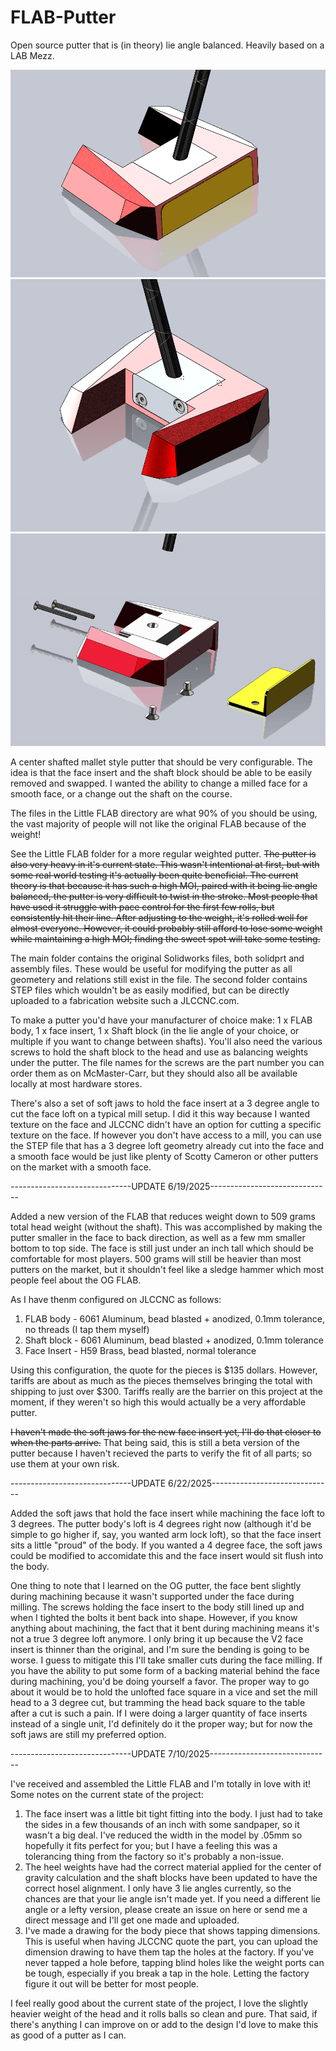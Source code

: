 # FLAB-Putter
Open source putter that is (in theory) lie angle balanced. Heavily based on a LAB Mezz.

![ISO Front](https://github.com/ManBearPigWolf/FLAB-Putter/blob/main/Little%20FLAB%20Putter/ISO%20Front.png)
![ISO Rear](https://github.com/ManBearPigWolf/FLAB-Putter/blob/main/Little%20FLAB%20Putter/ISO%20Rear.png)
![Assembly](https://github.com/ManBearPigWolf/FLAB-Putter/blob/main/Little%20FLAB%20Putter/Assembly%20Process.gif)


A center shafted mallet style putter that should be very configurable. The idea is that the face insert and the shaft block should be able to be easily removed and swapped. I wanted the ability to change a milled face for a smooth face, or a change out the shaft on the course.

The files in the Little FLAB directory are what 90% of you should be using, the vast majority of people will not like the original FLAB because of the weight!

See the Little FLAB folder for a more regular weighted putter. ~~The putter is also very heavy in it's current state. This wasn't intentional at first, but with some real world testing it's actually been quite beneficial. The current theory is that because it has such a high MOI, paired with it being lie angle balanced, the putter is very difficult to twist in the stroke. Most people that have used it struggle with pace control for the first few rolls, but consistently hit their line. After adjusting to the weight, it's rolled well for almost everyone. However, it could probably still afford to lose some weight while maintaining a high MOI; finding the sweet spot will take some testing.~~ 

The main folder contains the original Solidworks files, both solidprt and assembly files. These would be useful for modifying the putter as all geometery and relations still exist in the file. The second folder contains STEP files which wouldn't be as easily modified, but can be directly uploaded to a fabrication website such a JLCCNC.com.

To make a putter you'd have your manufacturer of choice make: 1 x FLAB body, 1 x face insert, 1 x Shaft block (in the lie angle of your choice, or multiple if you want to change between shafts). You'll also need the various screws to hold the shaft block to the head and use as balancing weights under the putter. The file names for the screws are the part number you can order them as on McMaster-Carr, but they should also all be available locally at most hardware stores.

There's also a set of soft jaws to hold the face insert at a 3 degree angle to cut the face loft on a typical mill setup. I did it this way because I wanted texture on the face and JLCCNC didn't have an option for cutting a specific texture on the face. If however you don't have access to a mill, you can use the STEP file that has a 3 degree loft geometry already cut into the face and a smooth face would be just like plenty of Scotty Cameron or other putters on the market with a smooth face.

------------------------------UPDATE 6/19/2025------------------------------

Added a new version of the FLAB that reduces weight down to 509 grams total head weight (without the shaft). This was accomplished by making the putter smaller in the face to back direction, as well as a few mm smaller bottom to top side. The face is still just under an inch tall which should be comfortable for most players. 500 grams will still be heavier than most putters on the market, but it shouldn't feel like a sledge hammer which most people feel about the OG FLAB.

As I have thenm configured on JLCCNC as follows:
1. FLAB body - 6061 Aluminum, bead blasted + anodized, 0.1mm tolerance, no threads (I tap them myself)
2. Shaft block - 6061 Aluminum, bead blasted + anodized, 0.1mm tolerance
3. Face Insert - H59 Brass, bead blasted, normal tolerance

Using this configuration, the quote for the pieces is $135 dollars. However, tariffs are about as much as the pieces themselves bringing the total with shipping to just over $300. Tariffs really are the barrier on this project at the moment, if they weren't so high this would actually be a very affordable putter.

~~I haven't made the soft jaws for the new face insert yet, I'll do that closer to when the parts arrive.~~ That being said, this is still a beta version of the putter because I haven't recieved the parts to verify the fit of all parts; so use them at your own risk.

------------------------------UPDATE 6/22/2025------------------------------

Added the soft jaws that hold the face insert while machining the face loft to 3 degrees. The putter body's loft is 4 degrees right now (although it'd be simple to go higher if, say, you wanted arm lock loft), so that the face insert sits a little "proud" of the body. If you wanted a 4 degree face, the soft jaws could be modified to accomidate this and the face insert would sit flush into the body.

One thing to note that I learned on the OG putter, the face bent slightly during machining because it wasn't supported under the face during milling. The screws holding the face insert to the body still lined up and when I tighted the bolts it bent back into shape. However, if you know anything about machining, the fact that it bent during machining means it's not a true 3 degree loft anymore. I only bring it up because the V2 face insert is thinner than the original, and I'm sure the bending is going to be worse. I guess to mitigate this I'll take smaller cuts during the face milling. If you have the ability to put some form of a backing material behind the face during machining, you'd be doing yourself a favor. The proper way to go about it would be to hold the unlofted face square in a vice and set the mill head to a 3 degree cut, but tramming the head back square to the table after a cut is such a pain. If I were doing a larger quantity of face inserts instead of a single unit, I'd definitely do it the proper way; but for now the soft jaws are still my preferred option.

------------------------------UPDATE 7/10/2025------------------------------

I've received and assembled the Little FLAB and I'm totally in love with it! Some notes on the current state of the project:
1. The face insert was a little bit tight fitting into the body. I just had to take the sides in a few thousands of an inch with some sandpaper, so it wasn't a big deal. I've reduced the width in the model by .05mm so hopefully it fits perfect for you; but I have a feeling this was a tolerancing thing from the factory so it's probably a non-issue.
2. The heel weights have had the correct material applied for the center of gravity calculation and the shaft blocks have been updated to have the correct hosel alignment. I only have 3 lie angles currently, so the chances are that your lie angle isn't made yet. If you need a different lie angle or a lefty version, please create an issue on here or send me a direct message and I'll get one made and uploaded.
3. I've made a drawing for the body piece that shows tapping dimensions. This is useful when having JLCCNC quote the part, you can upload the dimension drawing to have them tap the holes at the factory. If you've never tapped a hole before, tapping blind holes like the weight ports can be tough, especially if you break a tap in the hole. Letting the factory figure it out will be better for most people.

I feel really good about the current state of the project, I love the slightly heavier weight of the head and it rolls balls so clean and pure. That said, if there's anything I can improve on or add to the design I'd love to make this as good of a putter as I can.

